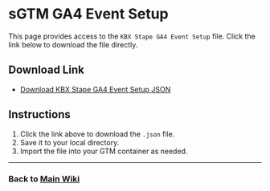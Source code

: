 # sGTM GA4 Event Setup

This page provides access to the `KBX Stape GA4 Event Setup` file. Click the link below to download the file directly.

## Download Link

- [Download KBX Stape GA4 Event Setup JSON](https://raw.githubusercontent.com/kyle-williams-kubix/stape-GTM/main/sGTM/GA4/KBX%20Stape%20GA4%20event%20setup.json)

## Instructions

1. Click the link above to download the `.json` file.
2. Save it to your local directory.
3. Import the file into your GTM container as needed.

---

### Back to [Main Wiki](../index.md)
